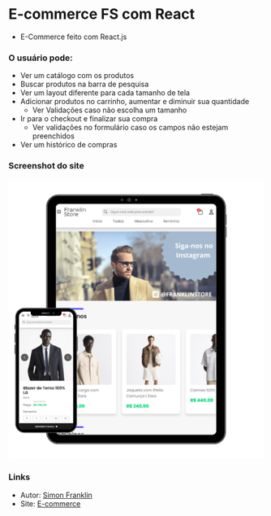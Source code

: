 # E-commerce FS com React
- E-Commerce feito com React.js

### O usuário pode:

- Ver um catálogo com os produtos
- Buscar produtos na barra de pesquisa
- Ver um layout diferente para cada tamanho de tela
- Adicionar produtos no carrinho, aumentar e diminuir sua quantidade
    - Ver Validações caso não escolha um tamanho
- Ir para o checkout e finalizar sua compra
    - Ver validações no formulário caso os campos não estejam preenchidos
- Ver um histórico de compras

### Screenshot do site

![Screenshot](/src/assets/img/screenshot.png)

### Links

- Autor: [Simon Franklin](https://github.com/simonfranklin1)
- Site: [E-commerce](https://simonfranklin1.github.io/E-commerce_react)
